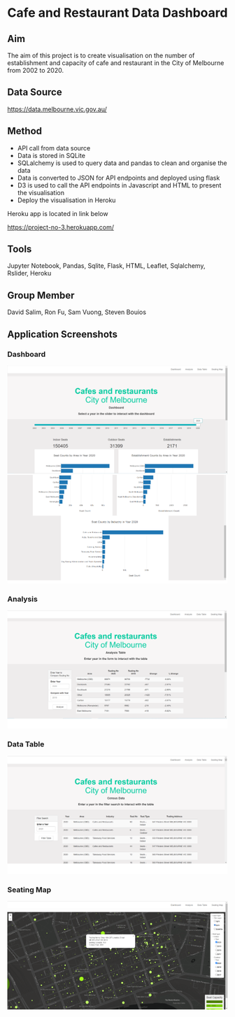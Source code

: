 # Cafe and Restaurant Data Dashboard

## Aim

The aim of this project is to create visualisation on the number of establishment and capacity of cafe and restaurant in the City of Melbourne from 2002 to 2020.  


## Data Source

https://data.melbourne.vic.gov.au/


## Method
- API call from data source
- Data is stored in SQLite
- SQLalchemy is used to query data and pandas to clean and organise the data
- Data is converted to JSON for API endpoints and deployed using flask
- D3 is used to call the API endpoints in Javascript and HTML to present the visualisation
- Deploy the visualisation in Heroku

Heroku app is located in link below

https://project-no-3.herokuapp.com/


## Tools
Jupyter Notebook, Pandas, Sqlite, Flask, HTML, Leaflet, Sqlalchemy, Rslider, Heroku


## Group Member
David Salim, Ron Fu, Sam Vuong, Steven Bouios

## Application Screenshots
### Dashboard
![page_1.1.png](image/page_1.1.png) 
![page_1.2.png](image/page_1.2.png) 

### Analysis
![page_2.png](image/page_2.png) 

### Data Table
![page_3.png](image/page_3.png) 

### Seating Map
![page_4.png](image/page_4.png) 
